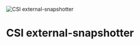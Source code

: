![CSI external-snapshotter](https://github.com/raspbernetes/multi-arch-images/workflows/csi-external-snapshotter/badge.svg)

# CSI external-snapshotter
